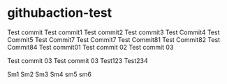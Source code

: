 # githubaction-test
Test commit
Test commit1
Test commit2
Test commit3
Test Commit4
Test Commit5
Test Commit7
Test Commit7
Test Commit81
Test Commit82
Test Commit84
Test commit01
Test commit 02
Test commit 03

Test commit 03
Test commit 03
Test123
Test234

Sm1
Sm2
Sm3
Sm4
sm5
sm6
